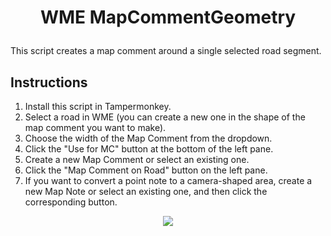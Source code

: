 # <p align="center">WME MapCommentGeometry</p>

This script creates a map comment around a single selected road segment.

## Instructions
1) Install this script in Tampermonkey.
2) Select a road in WME (you can create a new one in the shape of the map comment you want to make).
3) Choose the width of the Map Comment from the dropdown.
4) Click the "Use for MC" button at the bottom of the left pane.
5) Create a new Map Comment or select an existing one.
6) Click the "Map Comment on Road" button on the left pane.
7) If you want to convert a point note to a camera-shaped area, create a new Map Note or select an existing one, and then click the corresponding button.

<p align="center"><a href="https://raw.githubusercontent.com/YULWaze/WME-MapCommentGeometry/main/WME%20MapCommentGeometry.user.js"><img src="https://i.ibb.co/JzHFKzj/button-install-here.png"></a></p>
